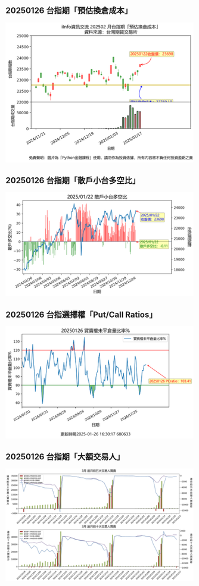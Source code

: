 ## 20250126 台指期「預估換倉成本」
![](images/txfcost.png)

## 20250126 台指期「散戶小台多空比」
![](images/bbiri.png)

## 20250126 台指選擇權「Put/Call Ratios」
![](images/pcratio.png)

## 20250126 台指期「大額交易人」
![](images/blocktrade.png)

